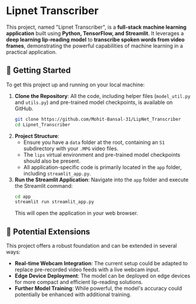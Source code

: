 # Lipnet Transcriber

This project, named "Lipnet Transcriber", is a **full-stack machine learning application** built using **Python, TensorFlow, and Streamlit**. It leverages a **deep learning lip-reading model** to **transcribe spoken words from video frames**, demonstrating the powerful capabilities of machine learning in a practical application.


## 🚀 Getting Started

To get this project up and running on your local machine:

1.  **Clone the Repository**: All the code, including helper files (`model_util.py` and `utils.py`) and pre-trained model checkpoints, is available on GitHub.
    ```bash
    git clone https://github.com/Mohit-Bansal-31/LipNet_Transcriber
    cd Lipnet_Transcriber 
    ```
2.  **Project Structure**:
    *   Ensure you have a `data` folder at the root, containing an `S1` subdirectory with your `.MPG` video files.
    *   The `lips` virtual environment and pre-trained model checkpoints should also be present.
    *   All application-specific code is primarily located in the `app` folder, including `streamlit_app.py`.
3.  **Run the Streamlit Application**: Navigate into the `app` folder and execute the Streamlit command:
    ```bash
    cd app
    streamlit run streamlit_app.py
    ```
    This will open the application in your web browser.

## 🔭 Potential Extensions

This project offers a robust foundation and can be extended in several ways:

*   **Real-time Webcam Integration**: The current setup could be adapted to replace pre-recorded video feeds with a live webcam input.
*   **Edge Device Deployment**: The model can be deployed on edge devices for more compact and efficient lip-reading solutions.
*   **Further Model Training**: While powerful, the model's accuracy could potentially be enhanced with additional training.